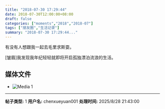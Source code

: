 ```yaml
---
title: "2018-07-30 17:29:44"
date: 2018-07-30T12:00:00+08:00
draft: false
categories: ["moments","2018","2018-07"]
tags: ["朋友圈","生活记录"]
summary: "2018-07-30 17:29:44..."
---
```


有没有人想跟我一起去毛里求斯耍。

[皱眉]我发现我年纪轻轻就即将开启孤独漂泊流浪的生活。

## 媒体文件

- ![Media 1](/Moments/photos/2018-07-30/201807301729440.jpg)

---

**帖子类型:** 1
**用户名:** chenxueyuan001
**处理时间:** 2025/8/28 21:43:00